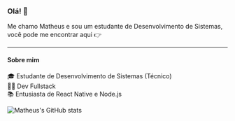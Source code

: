 ### Olá! 👋

Me chamo Matheus e sou um estudante de Desenvolvimento de Sistemas, você pode me encontrar aqui 👉 [<img height="16" width="16" src="https://cdn.simpleicons.org/linkedin" />](www.linkedin.com/in/matheus-cursino-035292286)


-----

#### Sobre mim

🎓 Estudante de Desenvolvimento de Sistemas (Técnico) <br>
👨‍💻 Dev Fullstack <br>
📚 Entusiasta de React Native e Node.js <br>

![Matheus's GitHub stats](https://github-readme-stats.vercel.app/api?username=matheuscursino&show_icons=true&theme=dark)


<!--
**matheuscursino/matheuscursino** is a ✨ _special_ ✨ repository because its `README.md` (this file) appears on your GitHub profile.

Here are some ideas to get you started:

- 🔭 I’m currently working on ...
- 🌱 I’m currently learning ...
- 👯 I’m looking to collaborate on ...
- 🤔 I’m looking for help with ...
- 💬 Ask me about ...
- 📫 How to reach me: ...
- 😄 Pronouns: ...
- ⚡ Fun fact: ...
-->

